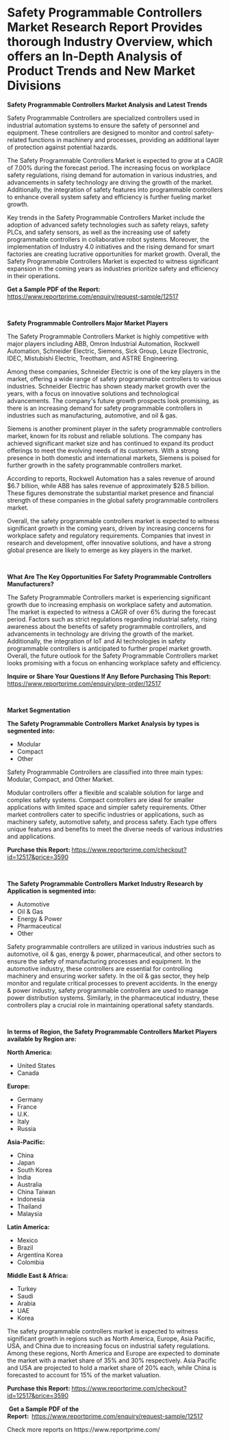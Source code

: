 <p><h1>Safety Programmable Controllers Market Research Report Provides thorough Industry Overview, which offers an In-Depth Analysis of Product Trends and New Market Divisions</h1></p><p><strong>Safety Programmable Controllers Market Analysis and Latest Trends</strong></p>
<p><p>Safety Programmable Controllers are specialized controllers used in industrial automation systems to ensure the safety of personnel and equipment. These controllers are designed to monitor and control safety-related functions in machinery and processes, providing an additional layer of protection against potential hazards.</p><p>The Safety Programmable Controllers Market is expected to grow at a CAGR of 7.00% during the forecast period. The increasing focus on workplace safety regulations, rising demand for automation in various industries, and advancements in safety technology are driving the growth of the market. Additionally, the integration of safety features into programmable controllers to enhance overall system safety and efficiency is further fueling market growth.</p><p>Key trends in the Safety Programmable Controllers Market include the adoption of advanced safety technologies such as safety relays, safety PLCs, and safety sensors, as well as the increasing use of safety programmable controllers in collaborative robot systems. Moreover, the implementation of Industry 4.0 initiatives and the rising demand for smart factories are creating lucrative opportunities for market growth. Overall, the Safety Programmable Controllers Market is expected to witness significant expansion in the coming years as industries prioritize safety and efficiency in their operations.</p></p>
<p><strong>Get a Sample PDF of the Report:&nbsp;</strong> <a href="https://www.reportprime.com/enquiry/request-sample/12517">https://www.reportprime.com/enquiry/request-sample/12517</a></p>
<p>&nbsp;</p>
<p><strong>Safety Programmable Controllers Major Market Players</strong></p>
<p><p>The Safety Programmable Controllers Market is highly competitive with major players including ABB, Omron Industrial Automation, Rockwell Automation, Schneider Electric, Siemens, Sick Group, Leuze Electronic, IDEC, Mistubishi Electric, Treotham, and ASTRE Engineering.</p><p>Among these companies, Schneider Electric is one of the key players in the market, offering a wide range of safety programmable controllers to various industries. Schneider Electric has shown steady market growth over the years, with a focus on innovative solutions and technological advancements. The company's future growth prospects look promising, as there is an increasing demand for safety programmable controllers in industries such as manufacturing, automotive, and oil & gas.</p><p>Siemens is another prominent player in the safety programmable controllers market, known for its robust and reliable solutions. The company has achieved significant market size and has continued to expand its product offerings to meet the evolving needs of its customers. With a strong presence in both domestic and international markets, Siemens is poised for further growth in the safety programmable controllers market.</p><p>According to reports, Rockwell Automation has a sales revenue of around $6.7 billion, while ABB has sales revenue of approximately $28.5 billion. These figures demonstrate the substantial market presence and financial strength of these companies in the global safety programmable controllers market.</p><p>Overall, the safety programmable controllers market is expected to witness significant growth in the coming years, driven by increasing concerns for workplace safety and regulatory requirements. Companies that invest in research and development, offer innovative solutions, and have a strong global presence are likely to emerge as key players in the market.</p></p>
<p>&nbsp;</p>
<p><strong>What Are The Key Opportunities For Safety Programmable Controllers Manufacturers?</strong></p>
<p><p>The Safety Programmable Controllers market is experiencing significant growth due to increasing emphasis on workplace safety and automation. The market is expected to witness a CAGR of over 6% during the forecast period. Factors such as strict regulations regarding industrial safety, rising awareness about the benefits of safety programmable controllers, and advancements in technology are driving the growth of the market. Additionally, the integration of IoT and AI technologies in safety programmable controllers is anticipated to further propel market growth. Overall, the future outlook for the Safety Programmable Controllers market looks promising with a focus on enhancing workplace safety and efficiency.</p></p>
<p><strong>Inquire or Share Your Questions If Any Before Purchasing This Report:</strong> <a href="https://www.reportprime.com/enquiry/pre-order/12517">https://www.reportprime.com/enquiry/pre-order/12517</a></p>
<p>&nbsp;</p>
<p><strong>Market Segmentation</strong></p>
<p><strong>The Safety Programmable Controllers Market Analysis by types is segmented into:</strong></p>
<p><ul><li>Modular</li><li>Compact</li><li>Other</li></ul></p>
<p><p>Safety Programmable Controllers are classified into three main types: Modular, Compact, and Other Market. </p><p>Modular controllers offer a flexible and scalable solution for large and complex safety systems. Compact controllers are ideal for smaller applications with limited space and simpler safety requirements. Other market controllers cater to specific industries or applications, such as machinery safety, automotive safety, and process safety. Each type offers unique features and benefits to meet the diverse needs of various industries and applications.</p></p>
<p><strong>Purchase this Report:&nbsp;</strong><a href="https://www.reportprime.com/checkout?id=12517&price=3590">https://www.reportprime.com/checkout?id=12517&price=3590</a></p>
<p>&nbsp;</p>
<p><strong>The Safety Programmable Controllers Market Industry Research by Application is segmented into:</strong></p>
<p><ul><li>Automotive</li><li>Oil & Gas</li><li>Energy & Power</li><li>Pharmaceutical</li><li>Other</li></ul></p>
<p><p>Safety programmable controllers are utilized in various industries such as automotive, oil & gas, energy & power, pharmaceutical, and other sectors to ensure the safety of manufacturing processes and equipment. In the automotive industry, these controllers are essential for controlling machinery and ensuring worker safety. In the oil & gas sector, they help monitor and regulate critical processes to prevent accidents. In the energy & power industry, safety programmable controllers are used to manage power distribution systems. Similarly, in the pharmaceutical industry, these controllers play a crucial role in maintaining operational safety standards.</p></p>
<p>&nbsp;</p>
<p><strong>In terms of Region, the Safety Programmable Controllers Market Players available by Region are:</strong></p>
<p>
    <p> <strong> North America: </strong>
        <ul>
            <li>United States</li>
            <li>Canada</li>
        </ul>
        </p> 
    <p> <strong> Europe: </strong>
        <ul>
            <li>Germany</li>
            <li>France</li>
            <li>U.K.</li>
            <li>Italy</li>
            <li>Russia</li>
        </ul>
        </p> 
    <p> <strong> Asia-Pacific: </strong>
        <ul>
            <li>China</li>
            <li>Japan</li>
            <li>South Korea</li>
            <li>India</li>
            <li>Australia</li>
            <li>China Taiwan</li>
            <li>Indonesia</li>
            <li>Thailand</li>
            <li>Malaysia</li>
        </ul>
        </p> 
    <p> <strong> Latin America: </strong>
        <ul>
            <li>Mexico</li>
            <li>Brazil</li>
            <li>Argentina Korea</li>
            <li>Colombia</li>
        </ul>
        </p> 
    <p> <strong> Middle East & Africa: </strong>
        <ul>
            <li>Turkey</li>
            <li>Saudi</li>
            <li>Arabia</li>
            <li>UAE</li>
            <li>Korea</li>
        </ul>
    </p>
    </p>
<p><p>The safety programmable controllers market is expected to witness significant growth in regions such as North America, Europe, Asia Pacific, USA, and China due to increasing focus on industrial safety regulations. Among these regions, North America and Europe are expected to dominate the market with a market share of 35% and 30% respectively. Asia Pacific and USA are projected to hold a market share of 20% each, while China is forecasted to account for 15% of the market valuation.</p></p>
<p><strong>Purchase this Report: </strong><a href="https://www.reportprime.com/checkout?id=12517&price=3590">https://www.reportprime.com/checkout?id=12517&price=3590</a></p>
<p>&nbsp;<strong>Get a Sample PDF of the Report:&nbsp;&nbsp;</strong><a href="https://www.reportprime.com/enquiry/request-sample/12517">https://www.reportprime.com/enquiry/request-sample/12517</a></p>
<p><strong></strong></p>
<p>Check more reports on https://www.reportprime.com/</p>